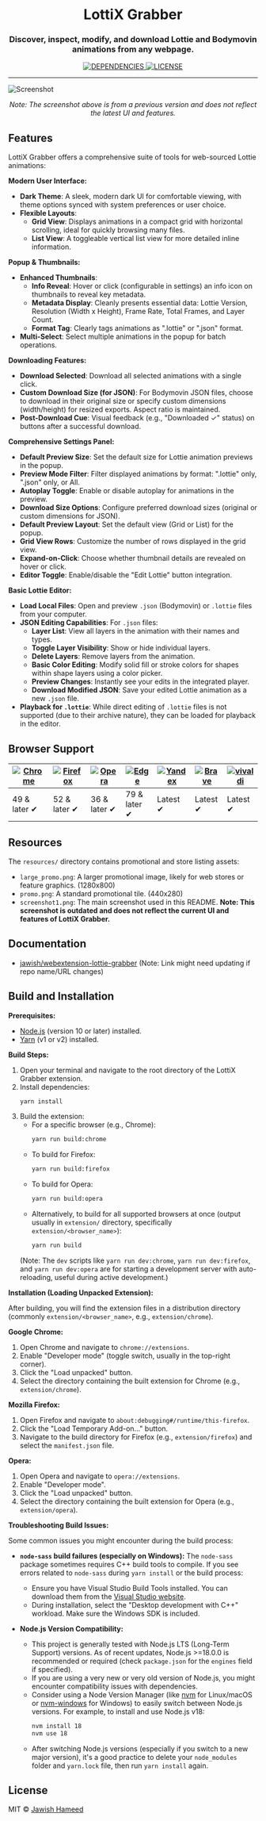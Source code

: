 <h1 align="center">LottiX Grabber</h1>
<h3 align="center">Discover, inspect, modify, and download Lottie and Bodymovin animations from any webpage.</h3>
<div align="center">
  <!-- Note: Update badges if their URLs/content change due to project name or repo changes -->
  <a href="https://david-dm.org/jawish/webextension-lottie-grabber">
    <img src="https://img.shields.io/david/jawish/webextension-lottie-grabber.svg?colorB=orange" alt="DEPENDENCIES" />
  </a>
  <a href="https://github.com/jawish/webextension-lottie-grabber/blob/master/LICENSE">
    <img src="https://img.shields.io/github/license/jawish/webextension-lottie-grabber.svg" alt="LICENSE" />
  </a>
</div>
<hr />

![Screenshot](resources/screenshot1.png?raw=true)
<p align="center"><em>Note: The screenshot above is from a previous version and does not reflect the latest UI and features.</em></p>

## Features

LottiX Grabber offers a comprehensive suite of tools for web-sourced Lottie animations:

**Modern User Interface:**
- **Dark Theme**: A sleek, modern dark UI for comfortable viewing, with theme options synced with system preferences or user choice.
- **Flexible Layouts**:
    - **Grid View**: Displays animations in a compact grid with horizontal scrolling, ideal for quickly browsing many files.
    - **List View**: A toggleable vertical list view for more detailed inline information.

**Popup & Thumbnails:**
- **Enhanced Thumbnails**:
    - **Info Reveal**: Hover or click (configurable in settings) an info icon on thumbnails to reveal key metadata.
    - **Metadata Display**: Cleanly presents essential data: Lottie Version, Resolution (Width x Height), Frame Rate, Total Frames, and Layer Count.
    - **Format Tag**: Clearly tags animations as ".lottie" or ".json" format.
- **Multi-Select**: Select multiple animations in the popup for batch operations.

**Downloading Features:**
- **Download Selected**: Download all selected animations with a single click.
- **Custom Download Size (for JSON)**: For Bodymovin JSON files, choose to download in their original size or specify custom dimensions (width/height) for resized exports. Aspect ratio is maintained.
- **Post-Download Cue**: Visual feedback (e.g., "Downloaded ✓" status) on buttons after a successful download.

**Comprehensive Settings Panel:**
- **Default Preview Size**: Set the default size for Lottie animation previews in the popup.
- **Preview Mode Filter**: Filter displayed animations by format: ".lottie" only, ".json" only, or All.
- **Autoplay Toggle**: Enable or disable autoplay for animations in the preview.
- **Download Size Options**: Configure preferred download sizes (original or custom dimensions for JSON).
- **Default Preview Layout**: Set the default view (Grid or List) for the popup.
- **Grid View Rows**: Customize the number of rows displayed in the grid view.
- **Expand-on-Click**: Choose whether thumbnail details are revealed on hover or click.
- **Editor Toggle**: Enable/disable the "Edit Lottie" button integration.

**Basic Lottie Editor:**
- **Load Local Files**: Open and preview `.json` (Bodymovin) or `.lottie` files from your computer.
- **JSON Editing Capabilities**: For `.json` files:
    - **Layer List**: View all layers in the animation with their names and types.
    - **Toggle Layer Visibility**: Show or hide individual layers.
    - **Delete Layers**: Remove layers from the animation.
    - **Basic Color Editing**: Modify solid fill or stroke colors for shapes within shape layers using a color picker.
    - **Preview Changes**: Instantly see your edits in the integrated player.
    - **Download Modified JSON**: Save your edited Lottie animation as a new `.json` file.
- **Playback for `.lottie`**: While direct editing of `.lottie` files is not supported (due to their archive nature), they can be loaded for playback in the editor.

## Browser Support

| [![Chrome](https://raw.github.com/alrra/browser-logos/master/src/chrome/chrome_48x48.png)](/) | [![Firefox](https://raw.github.com/alrra/browser-logos/master/src/firefox/firefox_48x48.png)](/) | [![Opera](https://raw.github.com/alrra/browser-logos/master/src/opera/opera_48x48.png)](/) | [![Edge](https://raw.github.com/alrra/browser-logos/master/src/edge/edge_48x48.png)](/) | [![Yandex](https://raw.github.com/alrra/browser-logos/master/src/yandex/yandex_48x48.png)](/) | [![Brave](https://raw.github.com/alrra/browser-logos/master/src/brave/brave_48x48.png)](/) | [![vivaldi](https://raw.github.com/alrra/browser-logos/master/src/vivaldi/vivaldi_48x48.png)](/) |
--------------------------------------------------------------------------------------------------------------------------------------------------------------------------- | --------------------------------------------------------------------------------------------------------------------------------------------- | ------------------------------------------------------------------------------------------------------------------------ | --------------------------------------------------------------------------------------------------------------------------------------------------------------------------- | ------------------------------------------------------------------------------------------------------------------------------------------------------------------------ | ------------------------------------------------------------------------------------------------------------------------------------------------------------------------------ |------------------------------------------------------------------------------------------------------------------------------------------------------------------------------ |
| 49 & later ✔ | 52 & later ✔ | 36 & later ✔ | 79 & later ✔ | Latest ✔ | Latest ✔ | Latest ✔

## Resources

The `resources/` directory contains promotional and store listing assets:
- `large_promo.png`: A larger promotional image, likely for web stores or feature graphics. (1280x800)
- `promo.png`: A standard promotional tile. (440x280)
- `screenshot1.png`: The main screenshot used in this README. **Note: This screenshot is outdated and does not reflect the current UI and features of LottiX Grabber.**

## Documentation

- [jawish/webextension-lottie-grabber](https://github.com/jawish/webextension-lottie-grabber) (Note: Link might need updating if repo name/URL changes)

## Build and Installation

**Prerequisites:**
- [Node.js](https://nodejs.org) (version 10 or later) installed.
- [Yarn](https://yarnpkg.com) (v1 or v2) installed.

**Build Steps:**
1. Open your terminal and navigate to the root directory of the LottiX Grabber extension.
2. Install dependencies:
   ```bash
   yarn install
   ```
3. Build the extension:
   - For a specific browser (e.g., Chrome):
     ```bash
     yarn run build:chrome
     ```
   - To build for Firefox:
     ```bash
     yarn run build:firefox
     ```
   - To build for Opera:
     ```bash
     yarn run build:opera
     ```
   - Alternatively, to build for all supported browsers at once (output usually in `extension/` directory, specifically `extension/<browser_name>`):
     ```bash
     yarn run build
     ```
   (Note: The `dev` scripts like `yarn run dev:chrome`, `yarn run dev:firefox`, and `yarn run dev:opera` are for starting a development server with auto-reloading, useful during active development.)

**Installation (Loading Unpacked Extension):**

After building, you will find the extension files in a distribution directory (commonly `extension/<browser_name>`, e.g., `extension/chrome`).

**Google Chrome:**
1. Open Chrome and navigate to `chrome://extensions`.
2. Enable "Developer mode" (toggle switch, usually in the top-right corner).
3. Click the "Load unpacked" button.
4. Select the directory containing the built extension for Chrome (e.g., `extension/chrome`).

**Mozilla Firefox:**
1. Open Firefox and navigate to `about:debugging#/runtime/this-firefox`.
2. Click the "Load Temporary Add-on..." button.
3. Navigate to the build directory for Firefox (e.g., `extension/firefox`) and select the `manifest.json` file.

**Opera:**
1. Open Opera and navigate to `opera://extensions`.
2. Enable "Developer mode".
3. Click the "Load unpacked" button.
4. Select the directory containing the built extension for Opera (e.g., `extension/opera`).

**Troubleshooting Build Issues:**

Some common issues you might encounter during the build process:

-   **`node-sass` build failures (especially on Windows):**
    The `node-sass` package sometimes requires C++ build tools to compile. If you see errors related to `node-sass` during `yarn install` or the build process:
    -   Ensure you have Visual Studio Build Tools installed. You can download them from the [Visual Studio website](https://visualstudio.microsoft.com/visual-cpp-build-tools/).
    -   During installation, select the "Desktop development with C++" workload. Make sure the Windows SDK is included.

-   **Node.js Version Compatibility:**
    -   This project is generally tested with Node.js LTS (Long-Term Support) versions. As of recent updates, Node.js >=18.0.0 is recommended or required (check `package.json` for the `engines` field if specified).
    -   If you are using a very new or very old version of Node.js, you might encounter compatibility issues with dependencies.
    -   Consider using a Node Version Manager (like [nvm](https://github.com/nvm-sh/nvm) for Linux/macOS or [nvm-windows](https://github.com/coreybutler/nvm-windows) for Windows) to easily switch between Node.js versions. For example, to install and use Node.js v18:
        ```bash
        nvm install 18
        nvm use 18
        ```
    -   After switching Node.js versions (especially if you switch to a new major version), it's a good practice to delete your `node_modules` folder and `yarn.lock` file, then run `yarn install` again.

## License

MIT © [Jawish Hameed](http://jawish.org)
